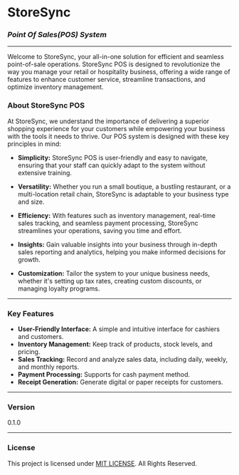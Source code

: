 # StoreSync
### _Point Of Sales(POS) System_

---

Welcome to StoreSync, your all-in-one solution for efficient and seamless point-of-sale operations. StoreSync POS is designed to revolutionize the way you manage your retail or hospitality business, offering a wide range of features to enhance customer service, streamline transactions, and optimize inventory management.

### About StoreSync POS
At StoreSync, we understand the importance of delivering a superior shopping experience for your customers while empowering your business with the tools it needs to thrive. Our POS system is designed with these key principles in mind:

* **Simplicity:** StoreSync POS is user-friendly and easy to navigate, ensuring that your staff can quickly adapt to the system without extensive training.

* **Versatility:** Whether you run a small boutique, a bustling restaurant, or a multi-location retail chain, StoreSync is adaptable to your business type and size.

* **Efficiency:** With features such as inventory management, real-time sales tracking, and seamless payment processing, StoreSync streamlines your operations, saving you time and effort.

* **Insights:** Gain valuable insights into your business through in-depth sales reporting and analytics, helping you make informed decisions for growth.

* **Customization:** Tailor the system to your unique business needs, whether it's setting up tax rates, creating custom discounts, or managing loyalty programs.

---
### Key Features
* **User-Friendly Interface:** A simple and intuitive interface for cashiers and customers. <br>
* **Inventory Management:** Keep track of products, stock levels, and pricing. <br>
* **Sales Tracking:** Record and analyze sales data, including daily, weekly, and monthly reports. <br>
* **Payment Processing:** Supports for cash payment method.<br>
* **Receipt Generation:** Generate digital or paper receipts for customers. <br>

---

### Version
0.1.0

---

### License
This project is licensed under [MIT LICENSE](License.txt). All Rights Reserved.
